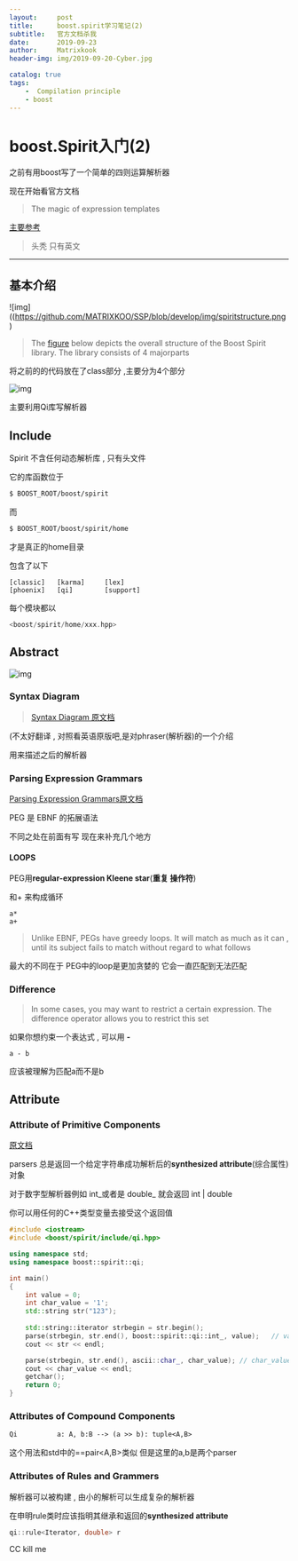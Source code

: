 ```yaml
--- 
layout:     post
title:      boost.spirit学习笔记(2)
subtitle:   官方文档杀我
date:       2019-09-23
author:     Matrixkook
header-img: img/2019-09-20-Cyber.jpg

catalog: true
tags:
    -  Compilation principle
    - boost
---
```

# boost.Spirit入门(2)

之前有用boost写了一个简单的四则运算解析器 

现在开始看官方文档

> The magic of expression templates

[主要参考](https://www.boost.org/doc/libs/1_71_0/libs/spirit/doc/html/spirit/introduction.html)

> 头秃 只有英文

----



## 基本介绍

![img]((https://github.com/MATRIXKOO/SSP/blob/develop/img/spiritstructure.png)

>The [figure](https://www.boost.org/doc/libs/1_71_0/libs/spirit/doc/html/spirit/introduction.html#spirit.spiritstructure) below depicts the
>overall structure of the Boost Spirit library. The library consists of 4 majorparts



将之前的的代码放在了class部分 ,主要分为4个部分



![img](https://github.com/MATRIXKOO/SSP/blob/develop/img/spiritstructure.png)

主要利用Qi库写解析器



## Include

Spirit 不含任何动态解析库 , 只有头文件

它的库函数位于

```bash
$ BOOST_ROOT/boost/spirit
```

而

```bash
$ BOOST_ROOT/boost/spirit/home
```

才是真正的home目录 

包含了以下

```noew
[classic]   [karma]     [lex]
[phoenix]   [qi]        [support]
```

每个模块都以



```c++
<boost/spirit/home/xxx.hpp>
```



## Abstract

![img](https://github.com/MATRIXKOO/SSP/blob/develop/img/Abstracts.png)

### Syntax Diagram

> [Syntax Diagram 原文档](https://www.boost.org/doc/libs/1_71_0/libs/spirit/doc/html/spirit/abstracts/syntax_diagram.html)



(不太好翻译 , 对照看英语原版吧,是对phraser(解析器)的一个介绍

用来描述之后的解析器



### Parsing Expression Grammars

[Parsing Expression Grammars原文档](https://www.boost.org/doc/libs/1_71_0/libs/spirit/doc/html/spirit/abstracts/parsing_expression_grammar.html)

PEG 是 EBNF 的拓展语法 

不同之处在前面有写 现在来补充几个地方



#### LOOPS

PEG用**regular-expression Kleene star**(**重复 操作符**)

和+ 来构成循环



```PEG
a*
a+
```



> Unlike EBNF, PEGs have greedy loops. It will match as much as it can , until its subject fails to match without regard to what follows

最大的不同在于 PEG中的loop是更加贪婪的 它会一直匹配到无法匹配



### Difference

>In some cases, you may want to restrict a certain expression. The difference operator allows you to restrict this set

如果你想约束一个表达式 , 可以用 **-** 

```PEG
a - b
```

应该被理解为匹配a而不是b



## Attribute

### Attribute of Primitive Components

[原文档](https://www.boost.org/doc/libs/1_71_0/libs/spirit/doc/html/spirit/abstracts/attributes/primitive_attributes.html)

parsers 总是返回一个给定字符串成功解析后的**synthesized
attribute**(综合属性)对象

对于数字型解析器例如 int_或者是 double_ 就会返回 int | double

你可以用任何的C++类型变量去接受这个返回值

```c++
#include <iostream>
#include <boost/spirit/include/qi.hpp>

using namespace std;
using namespace boost::spirit::qi;

int main()
{
	int value = 0;
	int char_value = '1';
	std::string str("123");
	
	std::string::iterator strbegin = str.begin();
	parse(strbegin, str.end(), boost::spirit::qi::int_, value);   // value == 123
	cout << str << endl;

	parse(strbegin, str.end(), ascii::char_, char_value); // char_value == 
	cout << char_value << endl;
	getchar();
	return 0;
}


```



### Attributes of Compound Components

```txt
Qi 			a: A, b:B --> (a >> b): tuple<A,B>
```

这个用法和std中的==pair<A,B>类似 但是这里的a,b是两个parser





### Attributes of Rules and Grammers

解析器可以被构建 , 由小的解析可以生成复杂的解析器

在申明rule类时应该指明其继承和返回的**synthesized attribute**



```c++
qi::rule<Iterator, double> r
```

CC kill me


